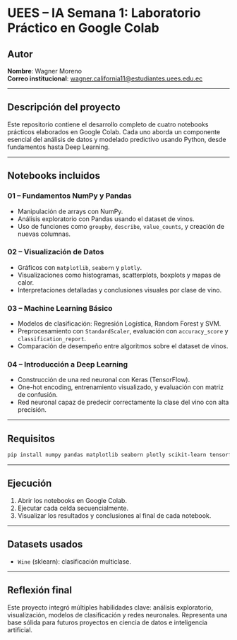 # UEES – IA Semana 1: Laboratorio Práctico en Google Colab

## Autor
**Nombre**: Wagner Moreno  
**Correo institucional**: wagner.california11@estudiantes.uees.edu.ec

---

## Descripción del proyecto

Este repositorio contiene el desarrollo completo de cuatro notebooks prácticos elaborados en Google Colab. Cada uno aborda un componente esencial del análisis de datos y modelado predictivo usando Python, desde fundamentos hasta Deep Learning.

---

## Notebooks incluidos

### 01 – Fundamentos NumPy y Pandas
- Manipulación de arrays con NumPy.
- Análisis exploratorio con Pandas usando el dataset de vinos.
- Uso de funciones como `groupby`, `describe`, `value_counts`, y creación de nuevas columnas.

### 02 – Visualización de Datos
- Gráficos con `matplotlib`, `seaborn` y `plotly`.
- Visualizaciones como histogramas, scatterplots, boxplots y mapas de calor.
- Interpretaciones detalladas y conclusiones visuales por clase de vino.

### 03 – Machine Learning Básico
- Modelos de clasificación: Regresión Logística, Random Forest y SVM.
- Preprocesamiento con `StandardScaler`, evaluación con `accuracy_score` y `classification_report`.
- Comparación de desempeño entre algoritmos sobre el dataset de vinos.

### 04 – Introducción a Deep Learning
- Construcción de una red neuronal con Keras (TensorFlow).
- One-hot encoding, entrenamiento visualizado, y evaluación con matriz de confusión.
- Red neuronal capaz de predecir correctamente la clase del vino con alta precisión.

---

## Requisitos

```bash
pip install numpy pandas matplotlib seaborn plotly scikit-learn tensorflow
```

---

## Ejecución

1. Abrir los notebooks en Google Colab.
2. Ejecutar cada celda secuencialmente.
3. Visualizar los resultados y conclusiones al final de cada notebook.

---

## Datasets usados

- `Wine` (sklearn): clasificación multiclase.

---

## Reflexión final

Este proyecto integró múltiples habilidades clave: análisis exploratorio, visualización, modelos de clasificación y redes neuronales. Representa una base sólida para futuros proyectos en ciencia de datos e inteligencia artificial.
